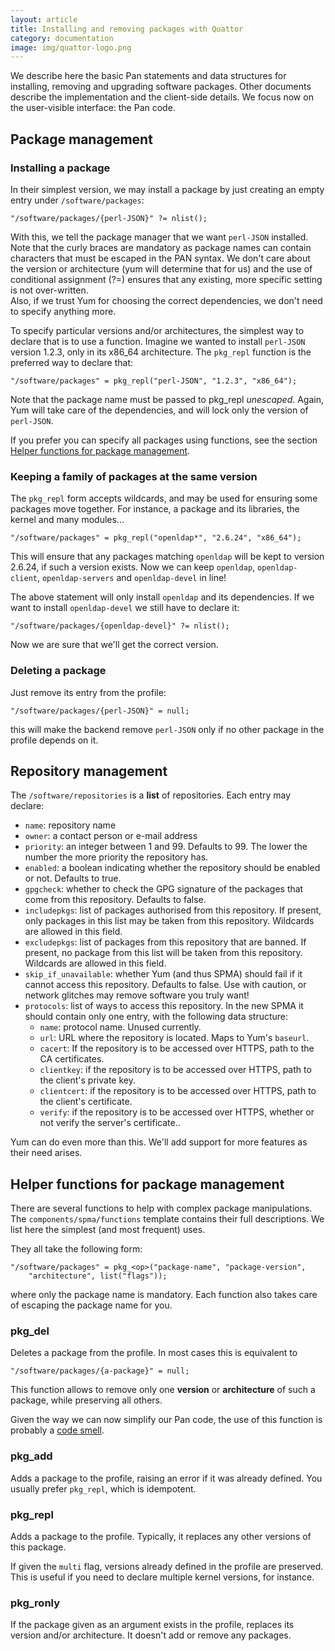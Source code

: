 ```yaml
---
layout: article
title: Installing and removing packages with Quattor
category: documentation
image: img/quattor-logo.png
---
```


We describe here the basic Pan statements and data structures for
installing, removing and upgrading software packages.  Other documents
describe the implementation and the client-side details.  We focus now
on the user-visible interface: the Pan code.

## Package management

### Installing a package ###

In their simplest version, we may install a package by just creating
an empty entry under `/software/packages`:

```
"/software/packages/{perl-JSON}" ?= nlist();
```

With this, we tell the package manager that we want `perl-JSON`
installed. Note that the curly braces are mandatory as package names
can contain characters that must be escaped in the PAN syntax.
We don't care about the version or architecture (yum will determine
that for us) and the use of conditional assignment (?=) ensures that 
any existing, more specific setting is not over-written.  
Also, if we trust Yum for choosing the correct dependencies, we don't 
need to specify anything more.

To specify particular versions and/or architectures, the simplest way
to declare that is to use a function. Imagine we wanted to install 
`perl-JSON` version 1.2.3, only in its x86_64 architecture. 
The `pkg_repl` function is the preferred way to declare that:

```
"/software/packages" = pkg_repl("perl-JSON", "1.2.3", "x86_64");
```

Note that the package name must be passed to pkg_repl _unescaped_.
Again, Yum will take care of the dependencies, and will lock only the
version of `perl-JSON`.

If you prefer you can specify all packages using functions, see the section
[Helper functions for package management](#helper-functions-for-package-management).

### Keeping a family of packages at the same version ###

The `pkg_repl` form accepts wildcards, and may be used for ensuring
some packages move together.  For instance, a package and its
libraries, the kernel and many modules...

```
"/software/packages" = pkg_repl("openldap*", "2.6.24", "x86_64");
```

This will ensure that any packages matching `openldap` will be kept to
version 2.6.24, if such a version exists.  Now we can keep `openldap`,
`openldap-client`, `openldap-servers` and `openldap-devel` in line!

The above statement will only install `openldap` and its dependencies.
If we want to install `openldap-devel` we still have to declare it:

```
"/software/packages/{openldap-devel}" ?= nlist();
```

Now we are sure that we'll get the correct version.

### Deleting a package ###

Just remove its entry from the profile:

```
"/software/packages/{perl-JSON}" = null;
```

this will make the backend remove `perl-JSON` only if no other package
in the profile depends on it.

## Repository management

The `/software/repositories` is a **list** of repositories.  Each
entry may declare:

* `name`: repository name
* `owner`: a contact person or e-mail address
* `priority`: an integer between 1 and 99. Defaults to 99.  The lower
  the number the more priority the repository has.
* `enabled`: a boolean indicating whether the repository should be
  enabled or not.  Defaults to true.
* `gpgcheck`: whether to check the GPG signature of the packages that
  come from this repository.  Defaults to false.
* `includepkgs`: list of packages authorised from this repository.  If
  present, only packages in this list may be taken from this
  repository.  Wildcards are allowed in this field.
* `excludepkgs`: list of packages  from this repository that are
  banned.  If present, no package from this list will be taken from
  this repository.  Wildcards are allowed in this field.
* `skip_if_unavailable`: whether Yum (and thus SPMA) should fail if it
  cannot access this repository.  Defaults to false.  Use with
  caution, or network glitches may remove software you truly want!
* `protocols`: list of ways to access this repository.  In the new
  SPMA it should contain only one entry, with the following data
  structure:
  * `name`: protocol name.  Unused currently.
  * `url`: URL where the repository is located.  Maps to Yum's
    `baseurl`.
  * `cacert`: If the repository is to be accessed over HTTPS, path to
    the CA certificates.
  * `clientkey`: if the repository is to be accessed over HTTPS, path
    to the client's private key.
  * `clientcert`: if the repository is to be accessed over HTTPS, path
    to the client's certificate.
  * `verify`: if the repository is to be accessed over HTTPS, whether
    or not verify the server's certificate..

Yum can do even more than this.  We'll add support for more features
as their need arises.

## Helper functions for package management

There are several functions to help with complex package
manipulations.  The `components/spma/functions` template contains
their full descriptions.  We list here the simplest (and most
frequent) uses.

They all take the following form:

```
"/software/packages" = pkg_<op>("package-name", "package-version",
    "architecture", list("flags"));
```

where only the package name is mandatory. Each function also takes
care of escaping the package name for you.


### pkg_del

Deletes a package from the profile.  In most cases this is equivalent to

```
"/software/packages/{a-package}" = null;
```

This function allows to remove only one **version** or
**architecture** of such a package, while preserving all others.

Given the way we can now simplify our Pan code, the use of this
function is probably a
[code smell](https://en.wikipedia.org/wiki/Code_smell).

### pkg_add

Adds a package to the profile, raising an error if it was already
defined.  You usually prefer `pkg_repl`, which is idempotent.

### pkg_repl

Adds a package to the profile.  Typically, it replaces any other
versions of this package.

If given the `multi` flag, versions already defined in the profile are
preserved.  This is useful if you need to declare multiple kernel
versions, for instance.

### pkg_ronly

If the package given as an argument exists in the profile, replaces
its version and/or architecture.  It doesn't add or remove any
packages.
